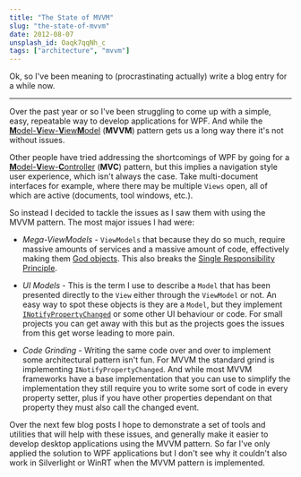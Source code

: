 ```yaml
---
title: "The State of MVVM"
slug: "the-state-of-mvvm"
date: 2012-08-07
unsplash_id: Oaqk7qqNh_c
tags: ["architecture", "mvvm"]
---
```


Ok, so I've been meaning to (procrastinating actually) write a blog entry for a while now.

---

Over the past year or so I've been struggling to come up with a simple, easy, repeatable way to develop applications for WPF. And while the [**M**odel-**V**iew-**V**iew**M**odel](http://en.wikipedia.org/wiki/Model_View_ViewModel) (**MVVM**) pattern gets us a long way there it's not without issues.

Other people have tried addressing the shortcomings of WPF by going for a [**M**odel-**V**iew-**C**ontroller](http://en.wikipedia.org/wiki/Model-view-controller) (**MVC**) pattern, but this implies a navigation style user experience, which isn't always the case. Take multi-document interfaces for example, where there may be multiple `Views` open, all of which are active (documents, tool windows, etc.).

So instead I decided to tackle the issues as I saw them with using the MVVM pattern. The most major issues I had were:

* *Mega-ViewModels* - `ViewModels` that because they do so much, require massive amounts of services and a massive amount of code, effectively making them [God objects](http://en.wikipedia.org/wiki/God_object). This also breaks the [Single Responsibility Principle](http://en.wikipedia.org/wiki/Single_responsibility_principle).

* *UI Models* - This is the term I use to describe a `Model` that has been presented directly to the `View` either through the `ViewModel` or not. An easy way to spot these objects is they are a `Model`, but they implement [`INotifyPropertyChanged`](http://msdn.microsoft.com/en-us/library/system.componentmodel.inotifypropertychanged.aspx) or some other UI behaviour or code. For small projects you can get away with this but as the projects goes the issues from this get worse leading to more pain.

* *Code Grinding* - Writing the same code over and over to implement some architectural pattern isn't fun. For MVVM the standard grind is implementing `INotifyPropertyChanged`. And while most MVVM frameworks have a base implementation that you can use to simplify the implementation they still require you to write some sort of code in every property setter, plus if you have other properties dependant on that property they must also call the changed event.

Over the next few blog posts I hope to demonstrate a set of tools and utilities that will help with these issues, and generally make it easier to develop desktop applications using the MVVM pattern. So far I've only applied the solution to WPF applications but I don't see why it couldn't also work in Silverlight or WinRT when the MVVM pattern is implemented.
